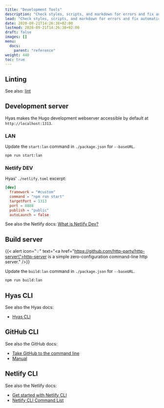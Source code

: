 ```yaml
---
title: "Development Tools"
description: "Check styles, scripts, and markdown for errors and fix automatically or manually. Run a server on your LAN. Use the CLI's."
lead: "Check styles, scripts, and markdown for errors and fix automatically or manually. Run a server on your LAN. Use the CLI's."
date: 2020-09-21T14:26:38+02:00
lastmod: 2020-09-21T14:26:38+02:00
draft: false
images: []
menu:
  docs:
    parent: "reference"
weight: 440
toc: true
---
```


## Linting

See also: [lint](/docs/overview/commands/#lint)

## Development server

Hyas makes the Hugo development webserver accessible by default at `http://localhost:1313`.

### LAN

Update the `start:lan` command in `./package.json` for `--baseURL`.

```bash
npm run start:lan
```

### Netlify DEV

Hyas' `./netlify.toml` excerpt:

```toml
[dev]
  framework = "#custom"
  command = "npm run start"
  targetPort = 1313
  port = 8888
  publish = "public"
  autoLaunch = false
```

See also the Netlify docs: [What is Netlify Dev?](https://cli.netlify.com/netlify-dev)

## Build server

{{< alert icon="💡" text="<a href=\"https://github.com/http-party/http-server\">http-server</a> is a simple zero-configuration command-line http server." />}}

Update the `build:lan` command in `./package.json` for `--baseURL`.

```bash
npm run build:lan
```

## Hyas CLI

See also the Hyas docs:

- [Hyas CLI](/docs/overview/hyas-cli/)

## GitHub CLI

See also the GitHub docs:

- [Take GitHub to the command line](https://cli.github.com/)
- [Manual](https://cli.github.com/manual/)

## Netlify CLI

See also the Netlify docs:

- [Get started with Netlify CLI](https://docs.netlify.com/cli/get-started/)
- [Netlify CLI Command List](https://cli.netlify.com/)
